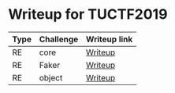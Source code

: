 # Writeup for TUCTF2019
Type | Challenge | Writeup link
--- | --- | ---
RE | core | [Writeup](https://github.com/sybond/CTFan/tree/master/TUCTF_2019/core)
RE | Faker | [Writeup](https://github.com/sybond/CTFan/tree/master/TUCTF_2019/Faker)
RE | object | [Writeup](https://github.com/sybond/CTFan/tree/master/TUCTF_2019/object)
